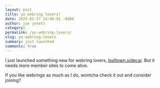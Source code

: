 ```yaml
---
layout: post
title: yo webring lovers!
date: 2025-01-27 14:46:01 -0400
author: joe jenett
category: 
permalink: /yo-webring-lovers/
slug: yo-webring-lovers
summary: just launched
comments: true
---
```

I just launched something new for webring lovers,  <a href="https://sidecar.neocities.org/">bulltown.sidecar</a>. But it needs more member sites to come alive.

If you like webrings as much as I do, wontcha check it out and consider joining?

<a style="display:none;" href="https://brid.gy/publish/mastodon"><small>(cross-posted to mastodon)</small></a>